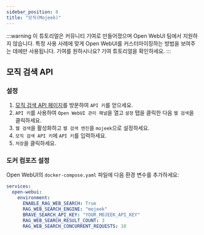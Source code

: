 ```yaml
---
sidebar_position: 8
title: "모직(Mojeek)"
---
```


:::warning
이 튜토리얼은 커뮤니티 기여로 만들어졌으며 Open WebUI 팀에서 지원하지 않습니다. 특정 사용 사례에 맞게 Open WebUI를 커스터마이징하는 방법을 보여주는 데에만 사용됩니다. 기여를 원하시나요? 기여 튜토리얼을 확인하세요.
:::

## 모직 검색 API

### 설정

1. [모직 검색 API 페이지](https://www.mojeek.com/services/search/web-search-api/)를 방문하여 `API 키`를 얻으세요.
2. `API 키`를 사용하여 `Open WebUI 관리 패널`을 열고 `설정` 탭을 클릭한 다음 `웹 검색`을 클릭하세요.
3. `웹 검색`을 활성화하고 `웹 검색 엔진`을 `mojeek`으로 설정하세요.
4. `모직 검색 API 키`에 `API 키`를 입력하세요.
5. `저장`을 클릭하세요.

### 도커 컴포즈 설정

Open WebUI의 `docker-compose.yaml` 파일에 다음 환경 변수를 추가하세요:

```yaml
services:
  open-webui:
    environment:
      ENABLE_RAG_WEB_SEARCH: True
      RAG_WEB_SEARCH_ENGINE: "mojeek"
      BRAVE_SEARCH_API_KEY: "YOUR_MOJEEK_API_KEY"
      RAG_WEB_SEARCH_RESULT_COUNT: 3
      RAG_WEB_SEARCH_CONCURRENT_REQUESTS: 10
```
